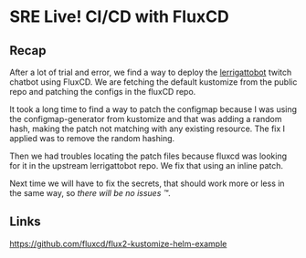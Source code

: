 # SRE Live! CI/CD with FluxCD

## Recap
After a lot of trial and error, we find a way to deploy the [lerrigattobot](https://github.com/lerrigatto/lerrigattobot) twitch chatbot using FluxCD. We are fetching the default kustomize from the public repo and patching the configs in the fluxCD repo.

It took a long time to find a way to patch the configmap because I was using the configmap-generator from kustomize and that was adding a random hash, making the patch not matching with any existing resource.
The fix I applied was to remove the random hashing.

Then we had troubles locating the patch files because fluxcd was looking for it in the upstream lerrigattobot repo. We fix that using an inline patch.

Next time we will have to fix the secrets, that should work more or less in the same way, so _there will be no issues ™_.

## Links
https://github.com/fluxcd/flux2-kustomize-helm-example
